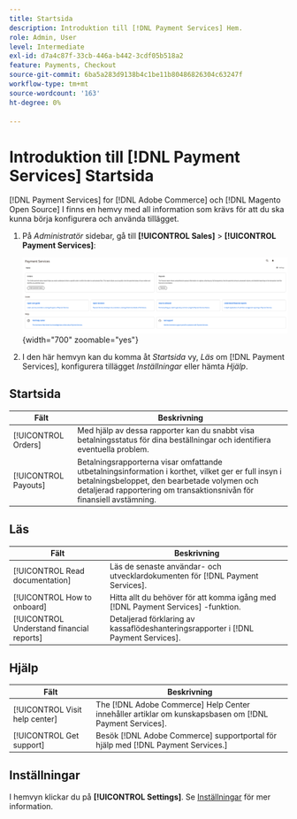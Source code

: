 ```yaml
---
title: Startsida
description: Introduktion till [!DNL Payment Services] Hem.
role: Admin, User
level: Intermediate
exl-id: d7a4c87f-33cb-446a-b442-3cdf05b518a2
feature: Payments, Checkout
source-git-commit: 6ba5a283d9138b4c1be11b80486826304c63247f
workflow-type: tm+mt
source-wordcount: '163'
ht-degree: 0%

---
```


# Introduktion till [!DNL Payment Services] Startsida

[!DNL Payment Services] for [!DNL Adobe Commerce] och [!DNL Magento Open Source] I finns en hemvy med all information som krävs för att du ska kunna börja konfigurera och använda tillägget.

1. På _Administratör_ sidebar, gå till **[!UICONTROL Sales]** > **[!UICONTROL Payment Services]**:

   ![Hemvyn](assets/home-view.png){width="700" zoomable="yes"}

1. I den här hemvyn kan du komma åt _Startsida_ vy, _Läs_ om [!DNL Payment Services], konfigurera tillägget _Inställningar_ eller hämta _Hjälp_.

## Startsida

| Fält | Beskrivning |
|---|---|
| [!UICONTROL Orders] | Med hjälp av dessa rapporter kan du snabbt visa betalningsstatus för dina beställningar och identifiera eventuella problem. |
| [!UICONTROL Payouts] | Betalningsrapporterna visar omfattande utbetalningsinformation i korthet, vilket ger er full insyn i betalningsbeloppet, den bearbetade volymen och detaljerad rapportering om transaktionsnivån för finansiell avstämning. |

## Läs

| Fält | Beskrivning |
|---|---|
| [!UICONTROL Read documentation] | Läs de senaste användar- och utvecklardokumenten för [!DNL Payment Services]. |
| [!UICONTROL How to onboard] | Hitta allt du behöver för att komma igång med [!DNL Payment Services] -funktion. |
| [!UICONTROL Understand financial reports] | Detaljerad förklaring av kassaflödeshanteringsrapporter i [!DNL Payment Services]. |

## Hjälp

| Fält | Beskrivning |
|---|---|
| [!UICONTROL Visit help center] | The [!DNL Adobe Commerce] Help Center innehåller artiklar om kunskapsbasen om [!DNL Payment Services]. |
| [!UICONTROL Get support] | Besök [!DNL Adobe Commerce] supportportal för hjälp med [!DNL Payment Services.] |

## Inställningar

I hemvyn klickar du på **[!UICONTROL Settings]**. Se [Inställningar](settings.md) för mer information.
